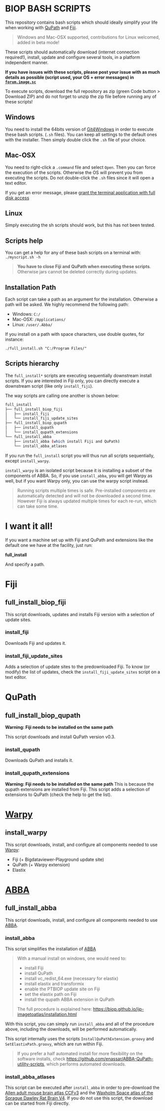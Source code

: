 # BIOP BASH SCRIPTS

This repository contains bash scripts which should ideally simplify your life when working with [QuPath]() and [Fiji](https://imagej.net/software/fiji/).

> Windows and  Mac-OSX supported, contributions for Linux welcomed, added in beta mode!

These scripts should automatically download (internet connection required!), install, update and configure several tools, in a platform independent manner.

**If you have issues with these scripts, please post your issue with as much details as possible (script used, your OS + error messages) in [`forum.image.sc`](https://forum.image.sc/)**

To execute scripts, download the full repository as zip (green Code button > Download ZIP) and do not forget to unzip the zip file before running any of these scripts!

## Windows
You need to install the 64bits version of [Git4Windows](https://git-scm.com/download/win) in order to execute these bash scripts. (`.sh` files). You can keep all settings to the default ones with the installer. Then simply double click the `.sh` file of your choice.

## Mac-OSX
You need to right-click a `.command` file and select `Open`. Then you can force the execution of the scripts. Otherwise the OS will prevent you from executing the scripts. Do not double-click the `.sh` files since it will open a text editor.

If you get an error message, please [grant the terminal application with full disk access](https://osxdaily.com/2018/10/09/fix-operation-not-permitted-terminal-error-macos/)

## Linux
Simply executing the sh scripts should work, but this has not been tested.

## Scripts help
You can get a help for any of these bash scripts on a terminal with:
`./myscript.sh -h`

> **You have to close Fiji and QuPath when executing these scripts**. Otherwise jars cannot be deleted correctly during updates.

## Installation Path
Each script can take a path as an argument for the installation. Otherwise a path will be asked. We highly recommend the following path:

* Windows: `C:/`
* Mac-OSX: `/Applications/`
* Linux: `/user/.Abba/`

If you install on a path with space characters, use double quotes, for instance:

`./full_install.sh "C:/Program Files/"`

## Scripts hierarchy

The `full_install*` scripts are executing sequentially downstream install scripts. If you are interested in Fiji only, you can directly execute a downstream script (like only `install_fiji`). 

The way scripts are calling one another is shown below:

```bash
full_install
├── full_install_biop_fiji
│   ├── install_fiji
│   └── install_fiji_update_sites
├── full_install_biop_qupath
│   ├── install_qupath
│   └── install_qupath_extensions
└── full_install_abba
    ├── install_abba (which install Fiji and QuPath)
    └── install_abba_atlases
```

If you run the `full_install` script you will thus run all scripts sequentially, except `install_warpy`.

`install_warpy` is an isolated script because it is installing a subset of the components of ABBA. So, if you use `install_abba`, you will get Warpy as well, but if you want Warpy only, you can use the warpy script instead.

> Running scripts multiple times is safe. Pre-installed components are automatically detected and will not be downloaded a second time. However Fiji is always updated multiple times for each re-run, which can take some time.

# I want it all! 

If you want a machine set up with Fiji and QuPath and extensions like the default one we have at the facility, just run:

**full_install**

And specify a path.

# Fiji

## full_install_biop_fiji

This script downloads, updates and installs Fiji version with a selection of update sites.

### install_fiji

Downloads Fiji and updates it.

### install_fiji_update_sites

Adds a selection of update sites to the predownloaded Fiji. To know (or modify) the list of updates, check the `install_fiji_update_sites` script on a text editor.

# QuPath 

## full_install_biop_qupath

**Warning: Fiji needs to be installed on the same path**

This script downloads and install QuPath version v0.3.

### install_qupath

Downloads QuPath and installs it.

### install_qupath_extensions
**Warning: Fiji needs to be installed on the same path**
This is because the qupath extensions are installed from Fiji.
This script adds a selection of extensions to QuPath (check the help to get the list).

# [Warpy](https://imagej.net/plugins/bdv/warpy/warpy)

## install_warpy

This script downloads, install, and configure all components needed to use [Warpy](https://c4science.ch/w/warpy/):
* Fiji (+ Bigdataviewer-Playground update site)
* QuPath (+ Warpy extension)
* Elastix

# [ABBA](https://biop.github.io/ijp-imagetoatlas/) 

## full_install_abba

This script downloads, install, and configure all components needed to use [ABBA](https://biop.github.io/ijp-imagetoatlas/).

### install_abba

This script simplifies the installation of [ABBA](https://biop.github.io/ijp-imagetoatlas/) 

> With a manual install on windows, one would need to:
> * install Fiji
> * install QuPath
> * install vc_redist_64.exe (necessary for elastix)
> * install elastix and transformix
> * enable the PTBIOP update site on Fiji
> * set the elastix path on Fiji
> * install the qupath ABBA extension in QuPath
> 
> The full procedure is explained here: https://biop.github.io/ijp-imagetoatlas/installation.html

With this script, you can simply run `install_abba` and all of the procedure above, including the downloads, will be performed automatically.

This script internally uses the scripts `InstallQuPathExtension.groovy` and `SetElastixPath.groovy`, which are run within Fiji.

> If you prefer a half automated install for more flexibility on the software installs, check https://github.com/enassar/ABBA-QuPath-utility-scripts, which performs automated downloads.

### install_abba_atlases

This script can be executed after `install_abba` in order to pre-download the [Allen adult mouse brain atlas CCFv3](http://help.brain-map.org/download/attachments/2818171/MouseCCF.pdf) and the [Waxholm Space atlas of the Sprague Dawley Rat Brain V4](https://www.nitrc.org/projects/whs-sd-atlas/). If you do not use this script, the download can be started from Fiji directly.
